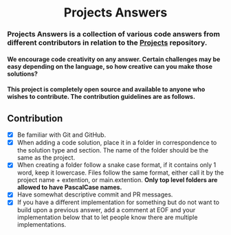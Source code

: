 <h1 align="center"> Projects Answers</h1>

### Projects Answers is a collection of various code answers from different contributors in relation to the [Projects](https://github.com/karan/Projects) repository.

#### We encourage code creativity on any answer. Certain challenges may be easy depending on the language, so how creative can you make those solutions?

#### This project is completely open source and available to anyone who wishes to contribute. The contribution guidelines are as follows.

## Contribution

- [x] Be familiar with Git and GitHub.
- [x] When adding a code solution, place it in a folder in correspondence to the solution type and section. The name of the folder should be the same as the project.
- [x] When creating a folder follow a snake case format, if it contains only 1 word, keep it lowercase. Files follow the same format, either call it by the project name + extention, or main.extention. **Only top level folders are allowed to have PascalCase names.**
- [x] Have somewhat descriptive commit and PR messages.
- [x] If you have a different implementation for something but do not want to build upon a previous answer, add a comment at EOF and your implementation below that to let people know there are multiple implementations.
